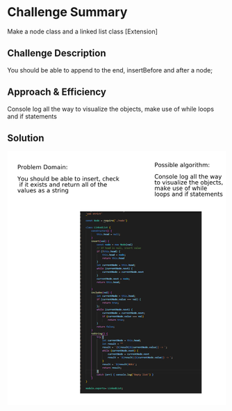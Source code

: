 # Challenge Summary
Make a node class and a linked list class [Extension]
## Challenge Description
You should be able to append to the end, insertBefore and after a node;
## Approach & Efficiency
Console log all the way to visualize the objects, make use of while loops and if statements
## Solution
![whiteboard](aww-board%20(7).png)

